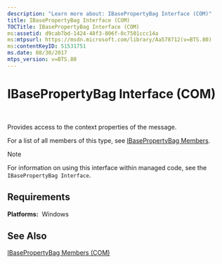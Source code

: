 ```yaml
---
description: "Learn more about: IBasePropertyBag Interface (COM)"
title: IBasePropertyBag Interface (COM)
TOCTitle: IBasePropertyBag Interface (COM)
ms:assetid: d9cab7bd-1424-48f3-806f-0c7501ccc14a
ms:mtpsurl: https://msdn.microsoft.com/library/Aa578712(v=BTS.80)
ms:contentKeyID: 51531751
ms.date: 08/30/2017
mtps_version: v=BTS.80
---
```


# IBasePropertyBag Interface (COM)

 

Provides access to the context properties of the message.

For a list of all members of this type, see [IBasePropertyBag Members](ibasepropertybag-members-com.md).


> [!NOTE]
> <P>For information on using this interface within managed code, see the <CODE>IBasePropertyBag Interface</CODE>.</P>



## Requirements

**Platforms:**  Windows

## See Also

[IBasePropertyBag Members (COM)](ibasepropertybag-members-com.md)

